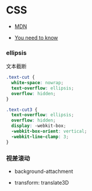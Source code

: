 # CSS

- [MDN](https://developer.mozilla.org/zh-CN/docs/Web/CSS)

- [You need to know](https://lhammer.cn/You-need-to-know-css/#/zh-cn/)

### ellipsis

文本截断

```scss
.text-cut {
  white-space: nowrap;
  text-overflow: ellipsis;
  overflow: hidden;
}

.text-cut3 {
  text-overflow: ellipsis;
  overflow: hidden;
  display: -webkit-box;
  -webkit-box-orient: vertical;
  -webkit-line-clamp: 3;
}
```

### 视差滚动

- background-attachment

- transform: translate3D
